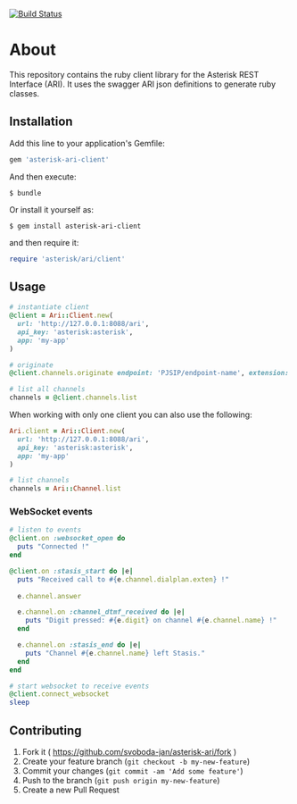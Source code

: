 [![Build Status](https://secure.travis-ci.org/svoboda-jan/asterisk-ari.png?branch=master)](http://travis-ci.org/svoboda-jan/asterisk-ari)

# About

This repository contains the ruby client library for the Asterisk REST Interface (ARI).
It uses the swagger ARI json definitions to generate ruby classes.

## Installation

Add this line to your application's Gemfile:

```ruby
gem 'asterisk-ari-client'
```

And then execute:

    $ bundle

Or install it yourself as:

    $ gem install asterisk-ari-client

and then require it:

```ruby
require 'asterisk/ari/client'
```

## Usage

```ruby
# instantiate client
@client = Ari::Client.new(
  url: 'http://127.0.0.1:8088/ari',
  api_key: 'asterisk:asterisk',
  app: 'my-app'
)

# originate
@client.channels.originate endpoint: 'PJSIP/endpoint-name', extension: 11

# list all channels
channels = @client.channels.list
```

When working with only one client you can also use the following:

```ruby
Ari.client = Ari::Client.new(
  url: 'http://127.0.0.1:8088/ari',
  api_key: 'asterisk:asterisk',
  app: 'my-app'
)

# list channels
channels = Ari::Channel.list
```

### WebSocket events

```ruby
# listen to events
@client.on :websocket_open do
  puts "Connected !"
end

@client.on :stasis_start do |e|
  puts "Received call to #{e.channel.dialplan.exten} !"
  
  e.channel.answer

  e.channel.on :channel_dtmf_received do |e|
    puts "Digit pressed: #{e.digit} on channel #{e.channel.name} !"
  end

  e.channel.on :stasis_end do |e|
    puts "Channel #{e.channel.name} left Stasis."
  end
end

# start websocket to receive events
@client.connect_websocket
sleep
```

## Contributing

1. Fork it ( https://github.com/svoboda-jan/asterisk-ari/fork )
2. Create your feature branch (`git checkout -b my-new-feature`)
3. Commit your changes (`git commit -am 'Add some feature'`)
4. Push to the branch (`git push origin my-new-feature`)
5. Create a new Pull Request
